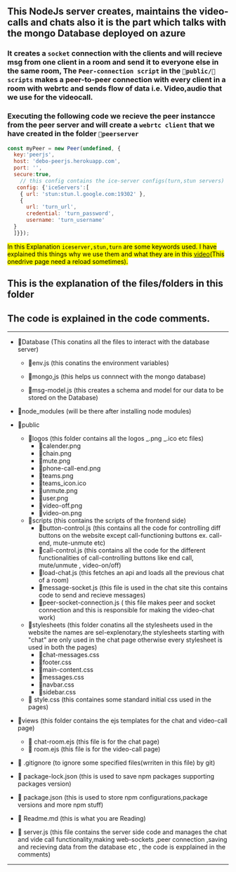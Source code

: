 ## This NodeJs server creates, maintains the video-calls and chats also it is the part which talks with the mongo Database deployed on azure

### It creates a `socket` connection with the clients and will recieve msg from one client in a room and send it to everyone else in the same room, The `Peer-connection script` in the `📂public/📂scripts` makes a peer-to-peer connection with every client in a room with webrtc and sends flow of data i.e. Video,audio that we use for the videocall.
### Executing the following code we recieve the peer instancce from the peer server and will create a `webrtc client` that we have created in the folder `📂peerserver`

```javascript
const myPeer = new Peer(undefined, {
  key:'peerjs',
  host: 'debo-peerjs.herokuapp.com',
  port: '',
  secure:true,
    // this config contains the ice-server configs(turn,stun servers)
   config: {'iceServers':[
    { url: 'stun:stun.l.google.com:19302' },
    {
      url: 'turn_url',
      credential: 'turn_password',
      username: 'turn_username'
  }
  ]}});
```

<mark>In this Explanation `iceserver,stun,turn` are some keywords used. I have explained this things why we use them and what they are in this [video](https://1drv.ms/v/s!Aqiu0gLTQJGHji8VLAzz5nWOgCJF)(This onedrive page need a reload sometimes). </mark>

## This is the explanation of the files/folders in this folder

## The code is explained in the code comments.

---

- 📂Database (This conatins all the files to interact with the database server)

  - 📜env.js (this conatins the environment variables)
  - 📜mongo,js (this helps us connnect with the mongo database)

  - 📜msg-model.js (this creates a schema and model for our data to be stored on the Database)

- 📂node_modules (will be there after installing node modules)

- 📂public

  - 📂logos (this folder contains all the logos _.png _.ico etc files)
    - 📜calender.png
    - 📜chain.png
    - 📜mute.png
    - 📜phone-call-end.png
    - 📜teams.png
    - 📜teams_icon.ico
    - 📜unmute.png
    - 📜user.png
    - 📜video-off.png
    - 📜video-on.png
  - 📂scripts (this contains the scripts of the frontend side)
    - 📜button-control.js (this contains all the code for controlling diff buttons on the website except call-functioning buttons ex. call-end, mute-unmute etc)
    - 📜call-control.js (this contains all the code for the different functionalities of call-controlling buttons like end call, mute/unmute , video-on/off)
    - 📜load-chat.js (this fetches an api and loads all the previous chat of a room)
    - 📜message-socket.js (this file is used in the chat site this contains code to send and recieve messages)
    - 📜peer-socket-connection.js ( this file makes peer and socket connection and this is responsible for making the video-chat work)
  - 📂stylesheets (this folder conatins all the stylesheets used in the website the names are sel-explenotary,the stylesheets starting with "chat" are only used in the chat page otherwise every stylesheet is used in both the pages)
    - 📜chat-messages.css
    - 📜footer.css
    - 📜main-content.css
    - 📜messages.css
    - 📜navbar.css
    - 📜sidebar.css
  - 📜 style.css (this containes some standard initial css used in the pages)

- 📂views (this folder contains the ejs templates for the chat and video-call page)

  - 📜 chat-room.ejs (this file is for the chat page)
  - 📜 room.ejs (this file is for the video-call page)

- 📜 .gitignore (to ignore some specified files(wrriten in this file) by git)

- 📜 package-lock.json (this is used to save npm packages supporting packages version)

- 📜 package.json (this is used to store npm configurations,package versions and more npm stuff)

- 📜 Readme.md (this is what you are Reading)

- 📜 server.js (this file contains the server side code and manages the chat and vide call functionality,making web-sockets ,peer connection ,saving and recieving data from the database etc , the code is expplained in the comments)

---
